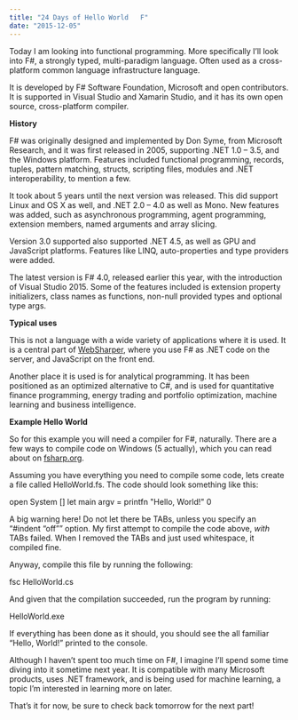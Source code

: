 ```yaml
---
title: "24 Days of Hello World   F"
date: "2015-12-05"
---
```


Today I am looking into functional programming. More specifically I’ll look into F#, a strongly typed, multi-paradigm language. Often used as a cross-platform common language infrastructure language.

It is developed by F# Software Foundation, Microsoft and open contributors. It is supported in Visual Studio and Xamarin Studio, and it has its own open source, cross-platform compiler.

**History**

F# was originally designed and implemented by Don Syme, from Microsoft Research, and it was first released in 2005, supporting .NET 1.0 – 3.5, and the Windows platform. Features included functional programming, records, tuples, pattern matching, structs, scripting files, modules and .NET interoperability, to mention a few.

It took about 5 years until the next version was released. This did support Linux and OS X as well, and .NET 2.0 – 4.0 as well as Mono. New features was added, such as asynchronous programming, agent programming, extension members, named arguments and array slicing.

Version 3.0 supported also supported .NET 4.5, as well as GPU and JavaScript platforms. Features like LINQ, auto-properties and type providers were added.

The latest version is F# 4.0, released earlier this year, with the introduction of Visual Studio 2015. Some of the features included is extension property initializers, class names as functions, non-null provided types and optional type args.

**Typical uses**

This is not a language with a wide variety of applications where it is used. It is a central part of [WebSharper](http://websharper.com/), where you use F# as .NET code on the server, and JavaScript on the front end.

Another place it is used is for analytical programming. It has been positioned as an optimized alternative to C#, and is used for quantitative finance programming, energy trading and portfolio optimization, machine learning and business intelligence.

**Example Hello World**

So for this example you will need a compiler for F#, naturally. There are a few ways to compile code on Windows (5 actually), which you can read about on [fsharp.org](http://fsharp.org/use/windows/).

Assuming you have everything you need to compile some code, lets create a file called HelloWorld.fs. The code should look something like this:

open System \[\] let main argv = printfn "Hello, World!" 0

A big warning here! Do not let there be TABs, unless you specify an “#indent “off”” option. My first attempt to compile the code above, _with_ TABs failed. When I removed the TABs and just used whitespace, it compiled fine.

Anyway, compile this file by running the following:

fsc HelloWorld.cs

And given that the compilation succeeded, run the program by running:

HelloWorld.exe

If everything has been done as it should, you should see the all familiar “Hello, World!” printed to the console.

Although I haven’t spent too much time on F#, I imagine I’ll spend some time diving into it sometime next year. It is compatible with many Microsoft products, uses .NET framework, and is being used for machine learning, a topic I’m interested in learning more on later.

That’s it for now, be sure to check back tomorrow for the next part!
